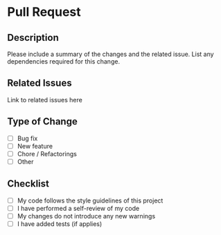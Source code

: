 # Pull Request

## Description
Please include a summary of the changes and the related issue. List any dependencies required for this change.

## Related Issues
Link to related issues here

## Type of Change
- [ ] Bug fix
- [ ] New feature
- [ ] Chore / Refactorings
- [ ] Other

## Checklist
- [ ] My code follows the style guidelines of this project
- [ ] I have performed a self-review of my code
- [ ] My changes do not introduce any new warnings
- [ ] I have added tests (if applies)
